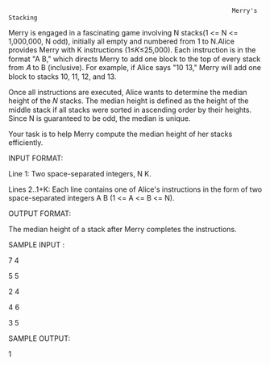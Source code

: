                                                                   Merry's Stacking
Merry is engaged in a fascinating game involving 
 N stacks(1 <= N <= 1,000,000, N odd), initially all empty and numbered from 1 to N.Alice provides Merry with 
K instructions (1≤𝐾≤25,000). Each instruction is in the format "A B," which directs Merry to add one block to the top of every stack from 𝐴 to B (inclusive). For example, if Alice says "10 13," Merry will add one block to stacks 10, 11, 12, and 13.

Once all instructions are executed, Alice wants to determine the median height of the 𝑁 stacks. The median height is defined as the height of the middle stack if all stacks were sorted in ascending order by their heights. Since N is guaranteed to be odd, the median is unique.

Your task is to help Merry compute the median height of her stacks efficiently.

INPUT FORMAT:

Line 1: Two space-separated integers, N K.

Lines 2..1+K: Each line contains one of Alice's instructions in the form of two space-separated integers A B (1 <= A <= B <= N).

OUTPUT FORMAT:

The median height of a stack after Merry completes the instructions.

SAMPLE INPUT :

7 4

5 5

2 4

4 6

3 5


SAMPLE OUTPUT:

1
                                                                               
